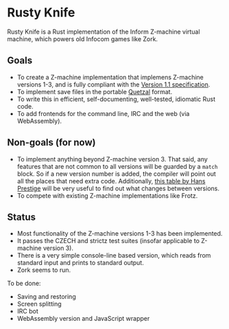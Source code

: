 Rusty Knife
===========

Rusty Knife is a Rust implementation of the Inform Z-machine virtual machine,
which powers old Infocom games like Zork.

Goals
-----

* To create a Z-machine implementation that implemens Z-machine versions 1-3,
  and is fully compliant with the [Version 1.1
  specification](http://inform-fiction.org/zmachine/standards/z1point1/index.html).
* To implement save files in the portable
  [Quetzal](http://inform-fiction.org/zmachine/standards/quetzal/index.html)
  format.
* To write this in efficient, self-documenting, well-tested, idiomatic Rust code.
* To add frontends for the command line, IRC and the web (via WebAssembly).

Non-goals (for now)
-------------------

* To implement anything beyond Z-machine version 3. That said, any features
  that are not common to all versions will be guarded by a `match` block. So if
  a new version number is added, the compiler will point out all the places
  that need extra code. Additionally, [this table by Hans
  Prestige](https://hansprestige.com/inform/zmachine_versions.html) will be
  very useful to find out what changes between versions.
* To compete with existing Z-machine implementations like Frotz.

Status
------

* Most functionality of the Z-machine versions 1-3 has been implemented.
* It passes the CZECH and strictz test suites (insofar applicable to Z-machine
  version 3).
* There is a very simple console-line based version, which reads from standard
  input and prints to standard output.
* Zork seems to run.

To be done:

* Saving and restoring
* Screen splitting
* IRC bot
* WebAssembly version and JavaScript wrapper
